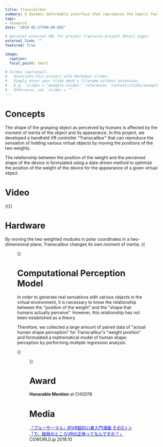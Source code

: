 ```yaml
---
title: Transcalibur
summary: A dynamic deformable interface that reproduces the haptic feeling of various shapes grasped in VR.
tags:
- research
date: "2019-05-27T00:00:00Z"

# Optional external URL for project (replaces project detail page).
external_link: ""
featured: true

image:
  caption: 
  focal_point: Smart

# Slides (optional).
#   Associate this project with Markdown slides.
#   Simply enter your slide deck's filename without extension.
#   E.g. `slides = "example-slides"` references `content/slides/example-slides.md`.
#   Otherwise, set `slides = ""`.
---
```


# Concepts
The shape of the grasping object as perceived by humans is affected by the moment of inertia of the object and its appearance. In this project, we developed a handheld VR controller "Transcalibur" that can reproduce the sensation of holding various virtual objects by moving the positions of the two weights.

The relationship between the position of the weight and the perceived shape of the device is formulated using a data-driven method to optimize the position of the weight of the device for the appearance of a given virtual object.

# Video
{{<youtube OiSbn6D5kwA>}}

# Hardware 
By moving the two weighted modules in polar coordinates in a two-dimensional plane, Transcalibur changes its own moment of inertia.
{{<figure src="/img/transform.gif">}} 

# Computational Perception Model
In order to generate real sensations with various objects in the virtual environment, it is necessary to know the relationship between the "position of the weight" and the "shape that humans actually perceive".
However, this relationship has not been established as a theory.

Therefore, we collected a large amount of paired data of "actual human shape perception" for Transcalibur's "weight position" and formulated a mathematical model of human shape perception by performing multiple regression analysis.

{{<figure src="/img/approach.png">}} 


# Award
**Honorable Mention** at CHI2019
# Media
[<font color="blue">『ブルーサーマル』的VR超初心者入門漫画 その3＞＞「で、結局のところVRの正体ってなんですか？」</font>](https://cgworld.jp/feature/201810-thermal-03.html) CGWORLD.jp 2018.10
